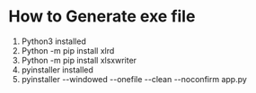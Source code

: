 # How to Generate exe file
1. Python3 installed
2. Python -m pip install xlrd
3. Python -m pip install xlsxwriter
4. pyinstaller installed
5. pyinstaller --windowed --onefile --clean --noconfirm app.py


